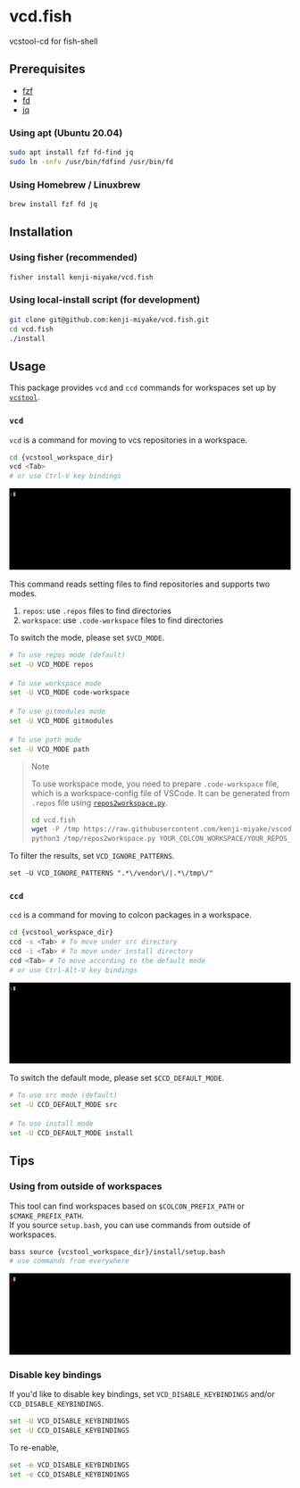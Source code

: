 # vcd.fish

vcstool-cd for fish-shell

## Prerequisites

- [fzf](https://github.com/junegunn/fzf)
- [fd](https://github.com/sharkdp/fd)
- [jq](https://github.com/stedolan/jq)

### Using apt (Ubuntu 20.04)

```sh
sudo apt install fzf fd-find jq
sudo ln -snfv /usr/bin/fdfind /usr/bin/fd
```

### Using Homebrew / Linuxbrew

```sh
brew install fzf fd jq
```

## Installation

### Using fisher (recommended)

```sh
fisher install kenji-miyake/vcd.fish
```

### Using local-install script (for development)

```sh
git clone git@github.com:kenji-miyake/vcd.fish.git
cd vcd.fish
./install
```

## Usage

This package provides `vcd` and `ccd` commands for workspaces set up by [`vcstool`](https://github.com/dirk-thomas/vcstool).

### `vcd`

`vcd` is a command for moving to vcs repositories in a workspace.

```sh
cd {vcstool_workspace_dir}
vcd <Tab>
# or use Ctrl-V key bindings
```

![vcd.gif](/images/vcd.gif)

This command reads setting files to find repositories and supports two modes.

1. `repos`: use `.repos` files to find directories
2. `workspace`: use `.code-workspace` files to find directories

To switch the mode, please set `$VCD_MODE`.

```sh
# To use repos mode (default)
set -U VCD_MODE repos

# To use workspace mode
set -U VCD_MODE code-workspace

# To use gitmodules mode
set -U VCD_MODE gitmodules

# To use path mode
set -U VCD_MODE path
```

> Note
>
> To use workspace mode, you need to prepare `.code-workspace` file, which is a workspace-config file of VSCode.
> It can be generated from `.repos` file using [`repos2workspace.py`](https://github.com/kenji-miyake/vscode-utils#repos2workspacepy).
>
> ```sh
> cd vcd.fish
> wget -P /tmp https://raw.githubusercontent.com/kenji-miyake/vscode-utils/main/repos2workspace.py
> python3 /tmp/repos2workspace.py YOUR_COLCON_WORKSPACE/YOUR_REPOS_FILE.repos
> ```

To filter the results, set `VCD_IGNORE_PATTERNS`.

```fish
set -U VCD_IGNORE_PATTERNS ".*\/vendor\/|.*\/tmp\/"
```

### `ccd`

`ccd` is a command for moving to colcon packages in a workspace.

```sh
cd {vcstool_workspace_dir}
ccd -s <Tab> # To move under src directory
ccd -i <Tab> # To move under install directory
ccd <Tab> # To move according to the default mode
# or use Ctrl-Alt-V key bindings
```

![ccd.gif](/images/ccd.gif)

To switch the default mode, please set `$CCD_DEFAULT_MODE`.

```sh
# To use src mode (default)
set -U CCD_DEFAULT_MODE src

# To use install mode
set -U CCD_DEFAULT_MODE install
```

## Tips

### Using from outside of workspaces

This tool can find workspaces based on `$COLCON_PREFIX_PATH` or `$CMAKE_PREFIX_PATH`.  
If you source `setup.bash`, you can use commands from outside of workspaces.

```sh
bass source {vcstool_workspace_dir}/install/setup.bash
# use commands from everywhere
```

![colcon-workspace.gif](/images/colcon-workspace.gif)

### Disable key bindings

If you'd like to disable key bindings, set `VCD_DISABLE_KEYBINDINGS` and/or `CCD_DISABLE_KEYBINDINGS`.

```sh
set -U VCD_DISABLE_KEYBINDINGS
set -U CCD_DISABLE_KEYBINDINGS
```

To re-enable,

```sh
set -e VCD_DISABLE_KEYBINDINGS
set -e CCD_DISABLE_KEYBINDINGS
```
